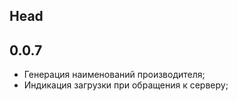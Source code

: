## Head

## 0.0.7
* Генерация наименований производителя;
* Индикация загрузки при обращения к серверу;